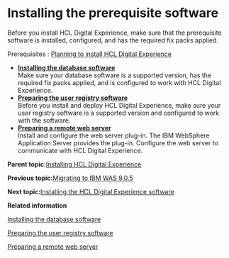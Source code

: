 # Installing the prerequisite software

Before you install HCL Digital Experience, make sure that the prerequisite software is installed, configured, and has the required fix packs applied.

Prerequisites
:   [Planning to install HCL Digital Experience](../plan/plan_installation.md)

-   **[Installing the database software](../config/prereq_db_software.md)**  
Make sure your database software is a supported version, has the required fix packs applied, and is configured to work with HCL Digital Experience.
-   **[Preparing the user registry software](../config/prereq_user_reg.md)**  
Before you install and deploy HCL Digital Experience, make sure your user registry software is a supported version and configured to work with the software.
-   **[Preparing a remote web server](../install/prep_ihs.md)**  
Install and configure the web server plug-in. The IBM WebSphere Application Server provides the plug-in. Configure the web server to communicate with HCL Digital Experience.

**Parent topic:**[Installing HCL Digital Experience](../install/installing_parent2.md)

**Previous topic:**[Migrating to IBM WAS 9.0.5](../was/ug_instwas95.md)

**Next topic:**[Installing the HCL Digital Experience software](../install/inst_web_experience.md)

**Related information**  


[Installing the database software](../config/prereq_db_software.md)

[Preparing the user registry software](../config/prereq_user_reg.md)

[Preparing a remote web server](../install/prep_ihs.md)


